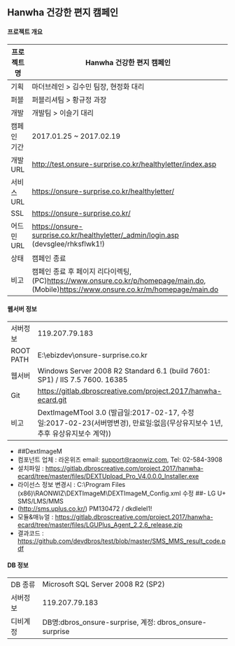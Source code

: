 ## Hanwha 건강한 편지 캠페인


#### 프로젝트 개요    
| 프로젝트명 | Hanwha 건강한 편지 캠페인 |
| ------ | ------ |
| 기획 | 마더브레인 > 김수민 팀장, 현정화 대리 |
| 퍼블 | 퍼블리셔팀 > 황규정 과장 |
| 개발 | 개발팀 > 이슬기 대리 |
| 캠페인 기간 | 2017.01.25 ~ 2017.02.19 |
| 개발 URL | http://test.onsure-surprise.co.kr/healthyletter/index.asp |
| 서비스 URL | https://onsure-surprise.co.kr/healthyletter/ |
| SSL | https://onsure-surprise.co.kr/ |
| 어드민 URL | https://onsure-surprise.co.kr/healthyletter/_admin/login.asp (devsglee/rhksflwk1!)|
| 상태 | 캠페인 종료 |
| 비고 | 캠페인 종료 후 페이지 리다이렉팅, (PC)https://www.onsure.co.kr/p/homepage/main.do, (Mobile)https://www.onsure.co.kr/m/homepage/main.do |


#### 웹서버 정보
|  |  |
| ------ | ------ |
| 서버정보 | 119.207.79.183 |
| ROOT PATH | E:\ebizdev\onsure-surprise.co.kr |
| 웹서버 | Windows Server 2008 R2 Standard 6.1 (build 7601: SP1) / IIS 7.5 7600. 16385 |
| Git | https://gitlab.dbroscreative.com/project.2017/hanwha-ecard.git |
| 비고 | DextImageMTool 3.0 (발급일:2017-02-17, 수정일:2017-02-23(서버명변경), 만료일:없음(무상유지보수 1년, 추후 유상유지보수 계약))|
- ##DextImageM  
- 컴포넌트 업체 : 라온위즈 email: support@raonwiz.com, Tel: 02-584-3908
- 설치파일 : https://gitlab.dbroscreative.com/project.2017/hanwha-ecard/tree/master/files/DEXTUpload_Pro_V4.0.0.0_Installer.exe
- 라이선스 정보 변경시 : C:\Program Files (x86)\RAONWIZ\DEXTImageM\DEXTImageM_Config.xml 수정
##- LG U+ SMS/LMS/MMS  
- (http://sms.uplus.co.kr/) PM130472 / dkdlelel1!
- 모듈&매뉴얼 : https://gitlab.dbroscreative.com/project.2017/hanwha-ecard/tree/master/files/LGUPlus_Agent_2.2.6_release.zip
- 결과코드 : https://github.com/devdbros/test/blob/master/SMS_MMS_result_code.pdf

#### DB 정보
|  |  |
| ------ | ------ |
| DB 종류 | Microsoft SQL Server 2008 R2 (SP2) |
| 서버정보 | 119.207.79.183 |
| 디비계정 | DB명:dbros_onsure-surprise, 계정: dbros_onsure-surprise|
